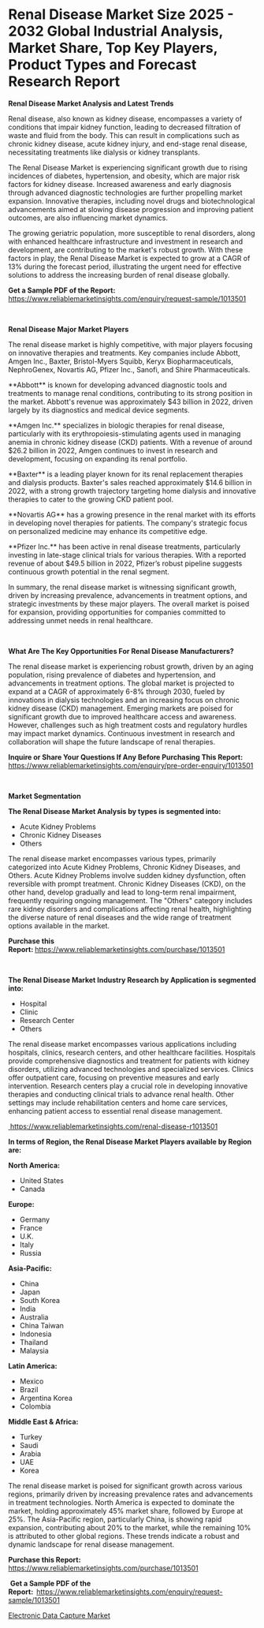 <p><h1>Renal Disease Market Size 2025 - 2032 Global Industrial Analysis, Market Share, Top Key Players, Product Types and Forecast Research Report</h1></p><p><strong>Renal Disease Market Analysis and Latest Trends</strong></p>
<p><p>Renal disease, also known as kidney disease, encompasses a variety of conditions that impair kidney function, leading to decreased filtration of waste and fluid from the body. This can result in complications such as chronic kidney disease, acute kidney injury, and end-stage renal disease, necessitating treatments like dialysis or kidney transplants.</p><p>The Renal Disease Market is experiencing significant growth due to rising incidences of diabetes, hypertension, and obesity, which are major risk factors for kidney disease. Increased awareness and early diagnosis through advanced diagnostic technologies are further propelling market expansion. Innovative therapies, including novel drugs and biotechnological advancements aimed at slowing disease progression and improving patient outcomes, are also influencing market dynamics.</p><p>The growing geriatric population, more susceptible to renal disorders, along with enhanced healthcare infrastructure and investment in research and development, are contributing to the market's robust growth. With these factors in play, the Renal Disease Market is expected to grow at a CAGR of 13% during the forecast period, illustrating the urgent need for effective solutions to address the increasing burden of renal disease globally.</p></p>
<p><strong>Get a Sample PDF of the Report:&nbsp;</strong> <a href="https://www.reliablemarketinsights.com/enquiry/request-sample/1013501?utm_campaign=3010&utm_medium=2&utm_source=Github&utm_content=ia&utm_term=06032025&utm_id=renal-disease">https://www.reliablemarketinsights.com/enquiry/request-sample/1013501</a></p>
<p>&nbsp;</p>
<p><strong>Renal Disease Major Market Players</strong></p>
<p><p>The renal disease market is highly competitive, with major players focusing on innovative therapies and treatments. Key companies include Abbott, Amgen Inc., Baxter, Bristol-Myers Squibb, Keryx Biopharmaceuticals, NephroGenex, Novartis AG, Pfizer Inc., Sanofi, and Shire Pharmaceuticals.</p><p>**Abbott** is known for developing advanced diagnostic tools and treatments to manage renal conditions, contributing to its strong position in the market. Abbott's revenue was approximately $43 billion in 2022, driven largely by its diagnostics and medical device segments.</p><p>**Amgen Inc.** specializes in biologic therapies for renal disease, particularly with its erythropoiesis-stimulating agents used in managing anemia in chronic kidney disease (CKD) patients. With a revenue of around $26.2 billion in 2022, Amgen continues to invest in research and development, focusing on expanding its renal portfolio.</p><p>**Baxter** is a leading player known for its renal replacement therapies and dialysis products. Baxter's sales reached approximately $14.6 billion in 2022, with a strong growth trajectory targeting home dialysis and innovative therapies to cater to the growing CKD patient pool.</p><p>**Novartis AG** has a growing presence in the renal market with its efforts in developing novel therapies for patients. The company's strategic focus on personalized medicine may enhance its competitive edge.</p><p>**Pfizer Inc.** has been active in renal disease treatments, particularly investing in late-stage clinical trials for various therapies. With a reported revenue of about $49.5 billion in 2022, Pfizer’s robust pipeline suggests continuous growth potential in the renal segment.</p><p>In summary, the renal disease market is witnessing significant growth, driven by increasing prevalence, advancements in treatment options, and strategic investments by these major players. The overall market is poised for expansion, providing opportunities for companies committed to addressing unmet needs in renal healthcare.</p></p>
<p>&nbsp;</p>
<p><strong>What Are The Key Opportunities For Renal Disease Manufacturers?</strong></p>
<p><p>The renal disease market is experiencing robust growth, driven by an aging population, rising prevalence of diabetes and hypertension, and advancements in treatment options. The global market is projected to expand at a CAGR of approximately 6-8% through 2030, fueled by innovations in dialysis technologies and an increasing focus on chronic kidney disease (CKD) management. Emerging markets are poised for significant growth due to improved healthcare access and awareness. However, challenges such as high treatment costs and regulatory hurdles may impact market dynamics. Continuous investment in research and collaboration will shape the future landscape of renal therapies.</p></p>
<p><strong>Inquire or Share Your Questions If Any Before Purchasing This Report:</strong> <a href="https://www.reliablemarketinsights.com/enquiry/pre-order-enquiry/1013501?utm_campaign=3010&utm_medium=2&utm_source=Github&utm_content=ia&utm_term=06032025&utm_id=renal-disease">https://www.reliablemarketinsights.com/enquiry/pre-order-enquiry/1013501</a></p>
<p>&nbsp;</p>
<p><strong>Market Segmentation</strong></p>
<p><strong>The Renal Disease Market Analysis by types is segmented into:</strong></p>
<p><ul><li>Acute Kidney Problems</li><li>Chronic Kidney Diseases</li><li>Others</li></ul></p>
<p><p>The renal disease market encompasses various types, primarily categorized into Acute Kidney Problems, Chronic Kidney Diseases, and Others. Acute Kidney Problems involve sudden kidney dysfunction, often reversible with prompt treatment. Chronic Kidney Diseases (CKD), on the other hand, develop gradually and lead to long-term renal impairment, frequently requiring ongoing management. The "Others" category includes rare kidney disorders and complications affecting renal health, highlighting the diverse nature of renal diseases and the wide range of treatment options available in the market.</p></p>
<p><strong>Purchase this Report:&nbsp;</strong><a href="https://www.reliablemarketinsights.com/purchase/1013501?utm_campaign=3010&utm_medium=2&utm_source=Github&utm_content=ia&utm_term=06032025&utm_id=renal-disease">https://www.reliablemarketinsights.com/purchase/1013501</a></p>
<p>&nbsp;</p>
<p><strong>The Renal Disease Market Industry Research by Application is segmented into:</strong></p>
<p><ul><li>Hospital</li><li>Clinic</li><li>Research Center</li><li>Others</li></ul></p>
<p><p>The renal disease market encompasses various applications including hospitals, clinics, research centers, and other healthcare facilities. Hospitals provide comprehensive diagnostics and treatment for patients with kidney disorders, utilizing advanced technologies and specialized services. Clinics offer outpatient care, focusing on preventive measures and early intervention. Research centers play a crucial role in developing innovative therapies and conducting clinical trials to advance renal health. Other settings may include rehabilitation centers and home care services, enhancing patient access to essential renal disease management.</p></p>
<p><a href="https://www.reliablemarketinsights.com/renal-disease-r1013501?utm_campaign=3010&utm_medium=2&utm_source=Github&utm_content=ia&utm_term=06032025&utm_id=renal-disease">&nbsp;https://www.reliablemarketinsights.com/renal-disease-r1013501</a></p>
<p><strong>In terms of Region, the Renal Disease Market Players available by Region are:</strong></p>
<p>
    <p> <strong> North America: </strong>
        <ul>
            <li>United States</li>
            <li>Canada</li>
        </ul>
        </p> 
    <p> <strong> Europe: </strong>
        <ul>
            <li>Germany</li>
            <li>France</li>
            <li>U.K.</li>
            <li>Italy</li>
            <li>Russia</li>
        </ul>
        </p> 
    <p> <strong> Asia-Pacific: </strong>
        <ul>
            <li>China</li>
            <li>Japan</li>
            <li>South Korea</li>
            <li>India</li>
            <li>Australia</li>
            <li>China Taiwan</li>
            <li>Indonesia</li>
            <li>Thailand</li>
            <li>Malaysia</li>
        </ul>
        </p> 
    <p> <strong> Latin America: </strong>
        <ul>
            <li>Mexico</li>
            <li>Brazil</li>
            <li>Argentina Korea</li>
            <li>Colombia</li>
        </ul>
        </p> 
    <p> <strong> Middle East & Africa: </strong>
        <ul>
            <li>Turkey</li>
            <li>Saudi</li>
            <li>Arabia</li>
            <li>UAE</li>
            <li>Korea</li>
        </ul>
    </p>
    </p>
<p><p>The renal disease market is poised for significant growth across various regions, primarily driven by increasing prevalence rates and advancements in treatment technologies. North America is expected to dominate the market, holding approximately 45% market share, followed by Europe at 25%. The Asia-Pacific region, particularly China, is showing rapid expansion, contributing about 20% to the market, while the remaining 10% is attributed to other global regions. These trends indicate a robust and dynamic landscape for renal disease management.</p></p>
<p><strong>Purchase this Report: </strong><a href="https://www.reliablemarketinsights.com/purchase/1013501?utm_campaign=3010&utm_medium=2&utm_source=Github&utm_content=ia&utm_term=06032025&utm_id=renal-disease">https://www.reliablemarketinsights.com/purchase/1013501</a></p>
<p>&nbsp;<strong>Get a Sample PDF of the Report:&nbsp;&nbsp;</strong><a href="https://www.reliablemarketinsights.com/enquiry/request-sample/1013501?utm_campaign=3010&utm_medium=2&utm_source=Github&utm_content=ia&utm_term=06032025&utm_id=renal-disease">https://www.reliablemarketinsights.com/enquiry/request-sample/1013501</a></p>
<p><strong></strong></p>
<p><p><a href="https://github.com/arvelm4nthig/Market-Research-Report-List-1/blob/main/electronic-data-capture-market.md?utm_campaign=3010&utm_medium=2&utm_source=Github&utm_content=ia&utm_term=06032025&utm_id=renal-disease">Electronic Data Capture Market</a></p></p>